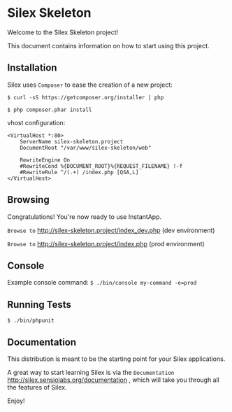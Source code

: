 Silex Skeleton
==============

Welcome to the Silex Skeleton project!

This document contains information on how to start using this project.

Installation
------------

Silex uses `Composer` to ease the creation of a new project:

`$ curl -sS https://getcomposer.org/installer | php`

`$ php composer.phar install`

vhost configuration:

```
<VirtualHost *:80>
    ServerName silex-skeleton.project
    DocumentRoot "/var/www/silex-skeleton/web"

    RewriteEngine On
    #RewriteCond %{DOCUMENT_ROOT}%{REQUEST_FILENAME} !-f
    #RewriteRule ^/(.+) /index.php [QSA,L]
</VirtualHost>
```

Browsing
--------

Congratulations! You're now ready to use InstantApp.

`Browse to` http://silex-skeleton.project/index_dev.php (dev environment)

`Browse to` http://silex-skeleton.project/index.php (prod environment)

Console
-------

Example console command: `$ ./bin/console my-command -e=prod`

Running Tests
-------------

`$ ./bin/phpunit`

Documentation
-------------

This distribution is meant to be the starting point for your Silex applications.

A great way to start learning Silex is via the `Documentation` http://silex.sensiolabs.org/documentation , which will
take you through all the features of Silex.

Enjoy!